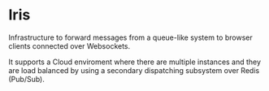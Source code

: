 # Iris

Infrastructure to forward messages from a queue-like system to browser clients connected over Websockets.

It supports a Cloud enviroment where there are multiple instances and they are load balanced by using a secondary dispatching subsystem over Redis (Pub/Sub).
